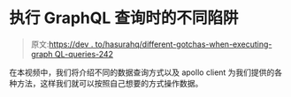 # 执行 GraphQL 查询时的不同陷阱

> 原文:[https://dev . to/hasurahq/different-gotchas-when-executing-graph QL-queries-242](https://dev.to/hasurahq/different-gotchas-when-executing-graphql-queries-242)

在本视频中，我们将介绍不同的数据查询方式以及 apollo client 为我们提供的各种方法，这样我们就可以按照自己想要的方式操作数据。